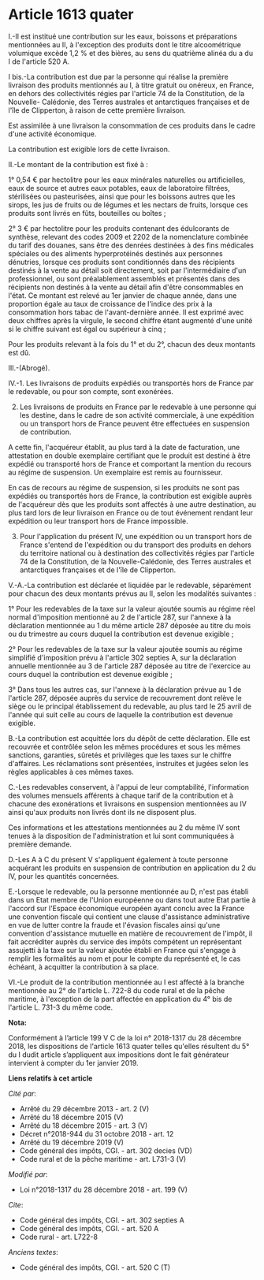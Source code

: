 # Article 1613 quater

I.-Il est institué une contribution sur les eaux, boissons et préparations mentionnées au II, à l'exception des produits dont
le titre alcoométrique volumique excède 1,2 % et des bières, au sens du quatrième alinéa du a du I de l'article 520 A. 

I bis.-La contribution est due par la personne qui réalise la première livraison des produits mentionnés au I, à titre
gratuit ou onéreux, en France, en dehors des collectivités régies par l'article 74 de la Constitution, de la Nouvelle-
Calédonie, des Terres australes et antarctiques françaises et de l'île de Clipperton, à raison de cette première livraison. 

Est assimilée à une livraison la consommation de ces produits dans le cadre d'une activité économique. 

La contribution est exigible lors de cette livraison. 

II.-Le montant de la contribution est fixé à : 

1° 0,54 € par hectolitre pour les eaux minérales naturelles ou artificielles, eaux de source et autres eaux potables, eaux de
laboratoire filtrées, stérilisées ou pasteurisées, ainsi que pour les boissons autres que les sirops, les jus de fruits ou de
légumes et les nectars de fruits, lorsque ces produits sont livrés en fûts, bouteilles ou boîtes ; 

2° 3 € par hectolitre pour les produits contenant des édulcorants de synthèse, relevant des codes 2009 et 2202 de la
nomenclature combinée du tarif des douanes, sans être des denrées destinées à des fins médicales spéciales ou des aliments
hyperprotéinés destinés aux personnes dénutries, lorsque ces produits sont conditionnés dans des récipients destinés à la
vente au détail soit directement, soit par l'intermédiaire d'un professionnel, ou sont préalablement assemblés et présentés
dans des récipients non destinés à la vente au détail afin d'être consommables en l'état. Ce montant est relevé au 1er
janvier de chaque année, dans une proportion égale au taux de croissance de l'indice des prix à la consommation hors tabac de
l'avant-dernière année. Il est exprimé avec deux chiffres après la virgule, le second chiffre étant augmenté d'une unité si
le chiffre suivant est égal ou supérieur à cinq ; 

Pour les produits relevant à la fois du 1° et du 2°, chacun des deux montants est dû. 

III.-(Abrogé). 

IV.-1. Les livraisons de produits expédiés ou transportés hors de France par le redevable, ou pour son compte, sont
exonérées. 

2. Les livraisons de produits en France par le redevable à une personne qui les destine, dans le cadre de son activité
commerciale, à une expédition ou un transport hors de France peuvent être effectuées en suspension de contribution. 

A cette fin, l'acquéreur établit, au plus tard à la date de facturation, une attestation en double exemplaire certifiant que
le produit est destiné à être expédié ou transporté hors de France et comportant la mention du recours au régime de
suspension. Un exemplaire est remis au fournisseur. 

En cas de recours au régime de suspension, si les produits ne sont pas expédiés ou transportés hors de France, la
contribution est exigible auprès de l'acquéreur dès que les produits sont affectés à une autre destination, au plus tard lors
de leur livraison en France ou de tout événement rendant leur expédition ou leur transport hors de France impossible. 

3. Pour l'application du présent IV, une expédition ou un transport hors de France s'entend de l'expédition ou du transport
des produits en dehors du territoire national ou à destination des collectivités régies par l'article 74 de la Constitution,
de la Nouvelle-Calédonie, des Terres australes et antarctiques françaises et de l'île de Clipperton. 

V.-A.-La contribution est déclarée et liquidée par le redevable, séparément pour chacun des deux montants prévus au II, selon
les modalités suivantes : 

1° Pour les redevables de la taxe sur la valeur ajoutée soumis au régime réel normal d'imposition mentionné au 2 de l'article
287, sur l'annexe à la déclaration mentionnée au 1 du même article 287 déposée au titre du mois ou du trimestre au cours
duquel la contribution est devenue exigible ; 

2° Pour les redevables de la taxe sur la valeur ajoutée soumis au régime simplifié d'imposition prévu à l'article 302 septies
A, sur la déclaration annuelle mentionnée au 3 de l'article 287 déposée au titre de l'exercice au cours duquel la
contribution est devenue exigible ; 

3° Dans tous les autres cas, sur l'annexe à la déclaration prévue au 1 de l'article 287, déposée auprès du service de
recouvrement dont relève le siège ou le principal établissement du redevable, au plus tard le 25 avril de l'année qui suit
celle au cours de laquelle la contribution est devenue exigible. 

B.-La contribution est acquittée lors du dépôt de cette déclaration. Elle est recouvrée et contrôlée selon les mêmes
procédures et sous les mêmes sanctions, garanties, sûretés et privilèges que les taxes sur le chiffre d'affaires. Les
réclamations sont présentées, instruites et jugées selon les règles applicables à ces mêmes taxes. 

C.-Les redevables conservent, à l'appui de leur comptabilité, l'information des volumes mensuels afférents à chaque tarif de
la contribution et à chacune des exonérations et livraisons en suspension mentionnées au IV ainsi qu'aux produits non livrés
dont ils ne disposent plus. 

Ces informations et les attestations mentionnées au 2 du même IV sont tenues à la disposition de l'administration et lui sont
communiquées à première demande. 

D.-Les A à C du présent V s'appliquent également à toute personne acquérant les produits en suspension de contribution en
application du 2 du IV, pour les quantités concernées. 

E.-Lorsque le redevable, ou la personne mentionnée au D, n'est pas établi dans un Etat membre de l'Union européenne ou dans
tout autre Etat partie à l'accord sur l'Espace économique européen ayant conclu avec la France une convention fiscale qui
contient une clause d'assistance administrative en vue de lutter contre la fraude et l'évasion fiscales ainsi qu'une
convention d'assistance mutuelle en matière de recouvrement de l'impôt, il fait accréditer auprès du service des impôts
compétent un représentant assujetti à la taxe sur la valeur ajoutée établi en France qui s'engage à remplir les formalités au
nom et pour le compte du représenté et, le cas échéant, à acquitter la contribution à sa place. 

VI.-Le produit de la contribution mentionnée au I est affecté à la branche mentionnée au 2° de l'article L. 722-8 du code
rural et de la pêche maritime, à l'exception de la part affectée en application du 4° bis de l'article L. 731-3 du même code.

**Nota:**

Conformément à l’article 199 V C de la loi n° 2018-1317 du 28 décembre 2018, les dispositions de l'article 1613 quater telles
qu'elles résultent du 5° du I dudit article s’appliquent aux impositions dont le fait générateur intervient à compter du 1er
janvier 2019.

**Liens relatifs à cet article**

_Cité par_:

  - Arrêté du 29 décembre 2013 - art. 2 (V)
  - Arrêté du 18 décembre 2015 (V)
  - Arrêté du 18 décembre 2015 - art. 3 (V)
  - Décret n°2018-944 du 31 octobre 2018 - art. 12
  - Arrêté du 19 décembre 2019 (V)
  - Code général des impôts, CGI. - art. 302 decies (VD)
  - Code rural et de la pêche maritime - art. L731-3 (V)

_Modifié par_:

  - Loi n°2018-1317 du 28 décembre 2018 - art. 199 (V)

_Cite_:

  - Code général des impôts, CGI. - art. 302 septies A
  - Code général des impôts, CGI. - art. 520 A
  - Code rural - art. L722-8

_Anciens textes_:

  - Code général des impôts, CGI. - art. 520 C (T)
